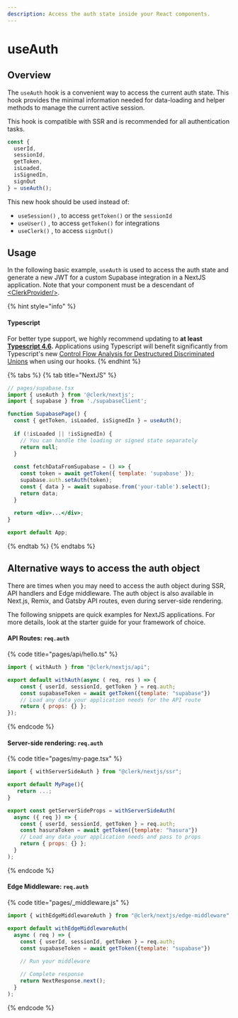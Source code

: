 ```yaml
---
description: Access the auth state inside your React components.
---
```


# useAuth

## Overview

The `useAuth` hook is a convenient way to access the current auth state. This hook provides the minimal information needed for data-loading and helper methods to manage the current active session.

This hook is compatible with SSR and is recommended for all authentication tasks.&#x20;

```javascript
const {
  userId,
  sessionId,
  getToken,
  isLoaded,
  isSignedIn,
  signOut
} = useAuth();
```

This new hook should be used instead of:&#x20;

* `useSession()` , to access `getToken()` or the `sessionId`
* `useUser()` , to access `getToken()` for integrations
* `useClerk()` , to access `signOut()`

## Usage

In the following basic example, `useAuth` is used to access the auth state and generate a new JWT for a custom Supabase integration in a NextJS application. Note that your component must be a descendant of [\<ClerkProvider/>](clerkprovider.md).

{% hint style="info" %}
#### Typescript

For better type support, we highly recommend updating to **at least** [**Typescript 4.6**](https://devblogs.microsoft.com/typescript/announcing-typescript-4-6/)**.** Applications using Typescript will benefit significantly from Typescript's new [Control Flow Analysis for Destructured Discriminated Unions](https://devblogs.microsoft.com/typescript/announcing-typescript-4-6/#control-flow-analysis-for-destructured-discriminated-unions) when using our hooks.
{% endhint %}

{% tabs %}
{% tab title="NextJS" %}
```jsx
// pages/supabase.tsx
import { useAuth } from '@clerk/nextjs';
import { supabase } from './supabaseClient';

function SupabasePage() {
  const { getToken, isLoaded, isSignedIn } = useAuth();
  
  if (!isLoaded || !isSignedIn) {
    // You can handle the loading or signed state separately
    return null;
  }
  
  const fetchDataFromSupabase = () => {
    const token = await getToken({ template: 'supabase' });
    supabase.auth.setAuth(token);
    const { data } = await supabase.from('your-table').select();
    return data;
  }
  
  return <div>...</div>;
}

export default App;
```
{% endtab %}
{% endtabs %}

## Alternative ways to access the auth object

There are times when you may need to access the auth object during SSR, API handlers and Edge middleware. The auth object is also available in Next.js, Remix, and Gatsby API routes, even during server-side rendering.

The following snippets are quick examples for NextJS applications. For more details, look at the starter guide for your framework of choice.

#### API Routes: `req.auth`

{% code title="pages/api/hello.ts" %}
```jsx
import { withAuth } from "@clerk/nextjs/api";

export default withAuth(async ( req, res ) => {
    const { userId, sessionId, getToken } = req.auth;
    const supabaseToken = await getToken({template: "supabase"})
    // Load any data your application needs for the API route
    return { props: {} };
});
```
{% endcode %}

#### Server-side rendering: `req.auth`

{% code title="pages/my-page.tsx" %}
```jsx
import { withServerSideAuth } from "@clerk/nextjs/ssr";

export default MyPage(){
   return ...;
}

export const getServerSideProps = withServerSideAuth(
  async ({ req }) => {
    const { userId, sessionId, getToken } = req.auth;
    const hasuraToken = await getToken({template: "hasura"})    
    // Load any data your application needs and pass to props
    return { props: {} };
  }
);
```
{% endcode %}

#### Edge Middleware: `req.auth`

{% code title="pages/_middleware.js" %}
```jsx
import { withEdgeMiddlewareAuth } from "@clerk/nextjs/edge-middleware";

export default withEdgeMiddlewareAuth(
  async ( req ) => {
    const { userId, sessionId, getToken } = req.auth;
    const supabaseToken = await getToken({template: "supabase"})
    
    // Run your middleware

    // Complete response
    return NextResponse.next();
  }
);
```
{% endcode %}
